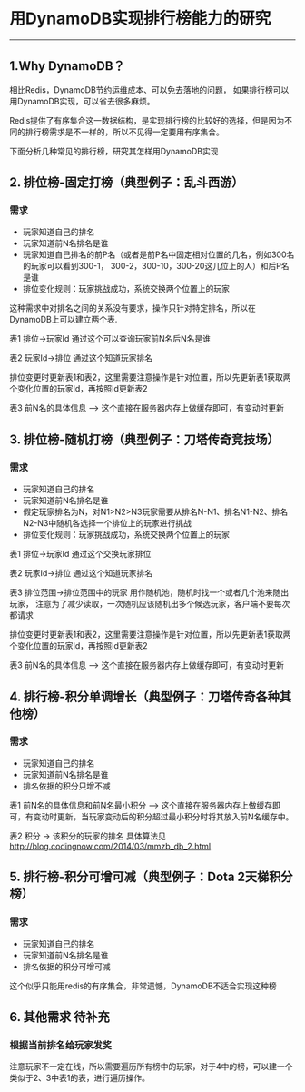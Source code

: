 # 用DynamoDB实现排行榜能力的研究
---------------------

## 1.Why DynamoDB？

相比Redis，DynamoDB节约运维成本、可以免去落地的问题，
如果排行榜可以用DynamoDB实现，可以省去很多麻烦。

Redis提供了有序集合这一数据结构，是实现排行榜的比较好的选择，但是因为不同的排行榜需求是不一样的，所以不见得一定要用有序集合。

下面分析几种常见的排行榜，研究其怎样用DynamoDB实现

## 2. 排位榜-固定打榜（典型例子：乱斗西游）

### 需求

- 玩家知道自己的排名
- 玩家知道前N名排名是谁
- 玩家知道自己排名的前P名（或者是前P名中固定相对位置的几名，例如300名的玩家可以看到300-1， 300-2，300-10，300-20这几位上的人）和后P名是谁
- 排位变化规则：玩家挑战成功，系统交换两个位置上的玩家

这种需求中对排名之间的关系没有要求，操作只针对特定排名，所以在DynamoDB上可以建立两个表.

表1 排位->玩家Id 通过这个可以查询玩家前N名后N名是谁

表2 玩家Id->排位 通过这个知道玩家排名

排位变更时更新表1和表2，这里需要注意操作是针对位置，所以先更新表1获取两个变化位置的玩家Id，再按照Id更新表2

表3 前N名的具体信息 --> 这个直接在服务器内存上做缓存即可，有变动时更新

## 3. 排位榜-随机打榜（典型例子：刀塔传奇竞技场）

### 需求

- 玩家知道自己的排名
- 玩家知道前N名排名是谁
- 假定玩家排名为N，对N1>N2>N3玩家需要从排名N-N1、排名N1-N2、排名N2-N3中随机各选择一个排位上的玩家进行挑战
- 排位变化规则：玩家挑战成功，系统交换两个位置上的玩家

表1 排位->玩家Id 通过这个交换玩家排位

表2 玩家Id->排位 通过这个知道玩家排名

表3 排位范围->排位范围中的玩家 用作随机池，随机时找一个或者几个池来随出玩家，
注意为了减少读取，一次随机应该随机出多个候选玩家，客户端不要每次都请求

排位变更时更新表1和表2，这里需要注意操作是针对位置，所以先更新表1获取两个变化位置的玩家Id，再按照Id更新表2

表3 前N名的具体信息 --> 这个直接在服务器内存上做缓存即可，有变动时更新

## 4. 排行榜-积分单调增长（典型例子：刀塔传奇各种其他榜）

### 需求

- 玩家知道自己的排名
- 玩家知道前N名排名是谁
- 排名依据的积分只增不减

表1 前N名的具体信息和前N名最小积分 --> 这个直接在服务器内存上做缓存即可，有变动时更新，当玩家变动后的积分超过最小积分时将其放入前N名缓存中。

表2 积分 -> 该积分的玩家的排名
具体算法见 http://blog.codingnow.com/2014/03/mmzb_db_2.html

## 5. 排行榜-积分可增可减（典型例子：Dota 2天梯积分榜）

### 需求

- 玩家知道自己的排名
- 玩家知道前N名排名是谁
- 排名依据的积分可增可减

这个似乎只能用redis的有序集合，非常遗憾，DynamoDB不适合实现这种榜

## 6. 其他需求 待补充

### 根据当前排名给玩家发奖
注意玩家不一定在线，所以需要遍历所有榜中的玩家，对于4中的榜，可以建一个类似于2、3中表1的表，进行遍历操作。

